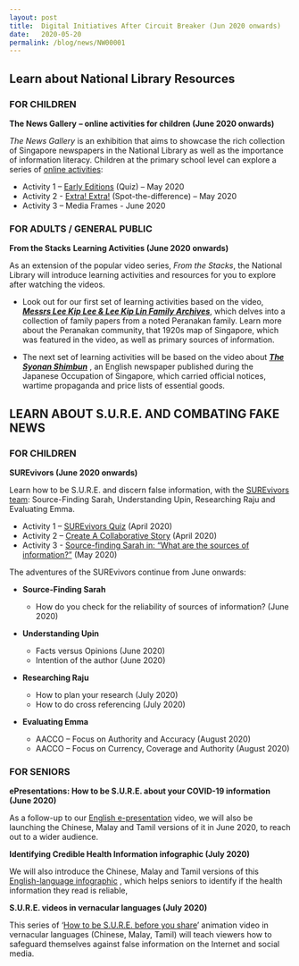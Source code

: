 ```yaml
---
layout: post
title:  Digital Initiatives After Circuit Breaker (Jun 2020 onwards)
date:   2020-05-20
permalink: /blog/news/NW00001
---
```


## **Learn about National Library Resources**

 

### **FOR CHILDREN**

 

**The News Gallery** **– online activities for children (June 2020 onwards)**

*The News Gallery* is an exhibition that aims to showcase the rich collection of Singapore newspapers in the National Library as well as the importance of information literacy. Children at the primary school level can explore a series of [online activities](https://sure.nlb.gov.sg/tng/pri-activity/):

- Activity 1 – [Early Editions](https://sure.nlb.gov.sg/tng/pri-activity/) (Quiz) – May 2020
- Activity 2 - [Extra! Extra!](https://sure.nlb.gov.sg/tng/pri-activity2/) (Spot-the-difference) – May 2020
- Activity 3 – Media Frames - June 2020

 

### **FOR ADULTS / GENERAL PUBLIC**

 

**From the Stacks** **Learning Activities (June 2020 onwards)** 

As an extension of the popular video series, *From the Stacks*, the National Library will introduce learning activities and resources for you to explore after watching the videos. 

- Look out for our first set of learning activities based on the video, ***[Messrs Lee Kip Lee & Lee Kip Lin Family Archives](https://youtu.be/-hcgNihT6ew)***, which delves into a collection of family papers from a noted Peranakan family.  Learn more about the Peranakan community, that 1920s map of Singapore, which was featured in the video, as well as primary sources of information.

- The next set of learning activities will be based on the video about [***The Syonan Shimbun***](https://youtu.be/PaRTiX4op44) , an English newspaper published during the Japanese Occupation of Singapore, which carried official notices, wartime propaganda and price lists of essential goods.  



## **LEARN ABOUT S.U.R.E. AND COMBATING FAKE NEWS**



### **FOR CHILDREN**

 

**SUREvivors (June 2020 onwards)**

Learn how to be S.U.R.E. and discern false information, with the [SUREvivors team](https://sure.nlb.gov.sg/tng/surevivors/): Source-Finding Sarah, Understanding Upin, Researching Raju and Evaluating Emma.

- Activity 1 – [SUREvivors Quiz](https://sure.nlb.gov.sg/tng/surevivors-activity/) (April 2020)
- Activity 2 – [Create A Collaborative Story](https://sure.nlb.gov.sg/tng/surevivors-activity2/) (April 2020)
- Activity 3 - [Source-finding Sarah in: “What are the sources of information?”](https://sure.nlb.gov.sg/tng/surevivors-activity3/) (May 2020)



The adventures of the SUREvivors continue from June onwards:

- **Source-Finding Sarah**

  - How do you check for the reliability of sources of information? (June 2020)

- **Understanding Upin**

  - Facts versus Opinions (June 2020)  
  - Intention of the author (June 2020)

- **Researching Raju**

  - How to plan your research (July 2020)
  - How to do cross referencing (July 2020)

- **Evaluating Emma**

  - AACCO – Focus on Authority and Accuracy (August 2020)
  - AACCO – Focus on Currency, Coverage and Authority (August 2020)

  

### **FOR SENIORS**

**ePresentations: How to be S.U.R.E. about your COVID-19 information (June 2020)**

As a follow-up to our [English e-presentation](https://sure.nlb.gov.sg/blog/seniors/SN0021) video, we will also be launching the Chinese, Malay and Tamil versions of it in June 2020, to reach out to a wider audience. 

 

**Identifying Credible Health Information infographic (July 2020)**

We will also introduce the Chinese, Malay and Tamil versions of this [English-language infographic](https://sure.nlb.gov.sg/blog/information-literacy/il00002) , which helps seniors to identify if the health information they read is reliable,  

**S.U.R.E. videos in vernacular languages (July 2020)**

This series of ‘[How to be S.U.R.E. before you share](https://sure.nlb.gov.sg/blog/fake-news/fn0001)’ animation video in vernacular languages (Chinese, Malay, Tamil) will teach viewers how to safeguard themselves against false information on the Internet and social media. 

 